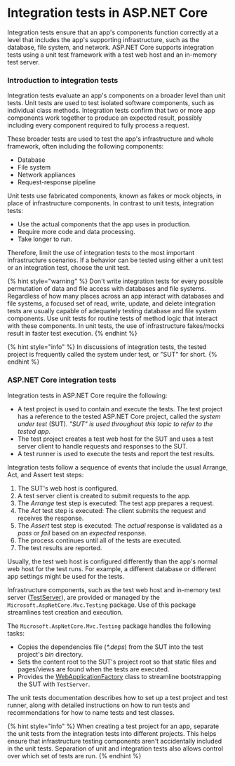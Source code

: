 # Integration tests in ASP.NET Core

Integration tests ensure that an app's components function correctly at a level that includes the app's supporting infrastructure, such as the database, file system, and network. ASP.NET Core supports integration tests using a unit test framework with a test web host and an in-memory test server.

### Introduction to integration tests

Integration tests evaluate an app's components on a broader level than unit tests. Unit tests are used to test isolated software components, such as individual class methods. Integration tests confirm that two or more app components work together to produce an expected result, possibly including every component required to fully process a request.

These broader tests are used to test the app's infrastructure and whole framework, often including the following components:

* Database
* File system
* Network appliances
* Request-response pipeline

Unit tests use fabricated components, known as fakes or mock objects, in place of infrastructure components. In contrast to unit tests, integration tests:

* Use the actual components that the app uses in production.
* Require more code and data processing.
* Take longer to run.

Therefore, limit the use of integration tests to the most important infrastructure scenarios. If a behavior can be tested using either a unit test or an integration test, choose the unit test.

{% hint style="warning" %}
Don't write integration tests for every possible permutation of data and file access with databases and file systems. Regardless of how many places across an app interact with databases and file systems, a focused set of read, write, update, and delete integration tests are usually capable of adequately testing database and file system components. Use unit tests for routine tests of method logic that interact with these components. In unit tests, the use of infrastructure fakes/mocks result in faster test execution.
{% endhint %}

{% hint style="info" %}
In discussions of integration tests, the tested project is frequently called the system under test, or "SUT" for short.
{% endhint %}

### ASP.NET Core integration tests

Integration tests in ASP.NET Core require the following:

* A test project is used to contain and execute the tests. The test project has a reference to the tested ASP.NET Core project, called the _system under test_ \(SUT\). _"SUT" is used throughout this topic to refer to the tested app._
* The test project creates a test web host for the SUT and uses a test server client to handle requests and responses to the SUT.
* A test runner is used to execute the tests and report the test results.

Integration tests follow a sequence of events that include the usual Arrange, Act, and Assert test steps:

1. The SUT's web host is configured.
2. A test server client is created to submit requests to the app.
3. The _Arrange_ test step is executed: The test app prepares a request.
4. The _Act_ test step is executed: The client submits the request and receives the response.
5. The _Assert_ test step is executed: The _actual_ response is validated as a _pass_ or _fail_ based on an _expected_ response.
6. The process continues until all of the tests are executed.
7. The test results are reported.

Usually, the test web host is configured differently than the app's normal web host for the test runs. For example, a different database or different app settings might be used for the tests.

Infrastructure components, such as the test web host and in-memory test server \([TestServer](https://docs.microsoft.com/en-us/dotnet/api/microsoft.aspnetcore.testhost.testserver?view=aspnetcore-2.2)\), are provided or managed by the `Microsoft.AspNetCore.Mvc.Testing` package. Use of this package streamlines test creation and execution.

The `Microsoft.AspNetCore.Mvc.Testing` package handles the following tasks:

* Copies the dependencies file \(_\*.deps_\) from the SUT into the test project's _bin_ directory.
* Sets the content root to the SUT's project root so that static files and pages/views are found when the tests are executed.
* Provides the [WebApplicationFactory](https://docs.microsoft.com/en-us/dotnet/api/microsoft.aspnetcore.mvc.testing.webapplicationfactory-1) class to streamline bootstrapping the SUT with `TestServer`.

The unit tests documentation describes how to set up a test project and test runner, along with detailed instructions on how to run tests and recommendations for how to name tests and test classes.

{% hint style="info" %}
When creating a test project for an app, separate the unit tests from the integration tests into different projects. This helps ensure that infrastructure testing components aren't accidentally included in the unit tests. Separation of unit and integration tests also allows control over which set of tests are run.
{% endhint %}


